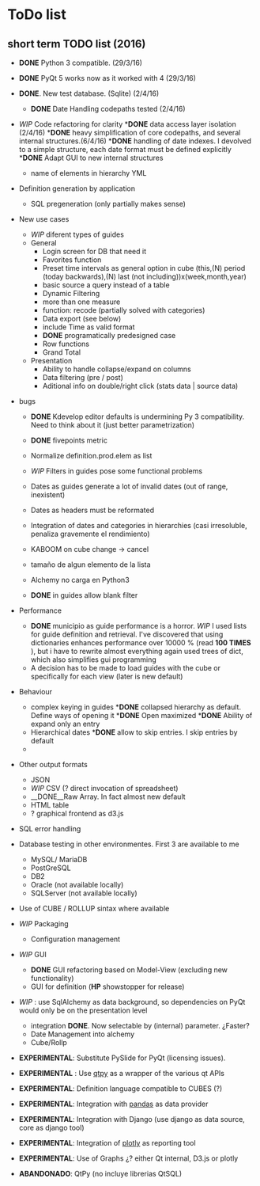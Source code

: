 # ToDo list

## short term TODO list (2016)

* __DONE__ Python 3 compatible. (29/3/16)
* __DONE__ PyQt 5 works now as it worked with 4 (29/3/16)
* __DONE__. New test database.  (Sqlite) (2/4/16)
   * __DONE__ Date Handling codepaths tested (2/4/16)

* _WIP_ Code refactoring for clarity
  *__DONE__ data access layer isolation (2/4/16)
  *__DONE__ heavy simplification of core codepaths, and several internal structures.(6/4/16)
  *__DONE__ handling of date indexes. I devolved to a simple structure, each date format must be defined explicitly
  *__DONE__ Adapt GUI to new internal structures
  * name of elements in hierarchy YML

* Definition generation by application
  * SQL pregeneration (only partially makes sense)
  
* New use cases
  * _WIP_ diferent types of guides
  * General
    * Login screen for DB that need it
    * Favorites function
    * Preset time intervals as general option in cube (this,(N) period (today backwards),(N) last (not including))x(week,month,year)
    * basic source a query instead of a table
    * Dynamic Filtering
    * more than one measure
    * function: recode (partially solved with categories)
    * Data export (see below)
    * include Time as valid format
    * __DONE__ programatically predesigned case
    * Row functions
    * Grand Total
  * Presentation
    * Ability to handle collapse/expand on columns
    * Data filtering (pre / post)
    * Aditional info on double/right click (stats data | source data)
* bugs
  * __DONE__ Kdevelop editor defaults is undermining Py 3 compatibility. Need to think about it (just better parametrization)
  * __DONE__ fivepoints metric 
  * Normalize definition.prod.elem as list
  * _WIP_ Filters in guides pose some functional problems
  * Dates as guides generate a lot of invalid dates (out of range, inexistent)
  * Dates as headers must be reformated
  * Integration of dates and categories in hierarchies (casi irresoluble, penaliza gravemente el rendimiento)
  * KABOOM on cube change -> cancel
  * tamaño de algun elemento de la lista
  * Alchemy no carga en Python3

  * __DONE__ in guides allow blank filter
 
* Performance
  * __DONE__ municipio as guide performance is a horror. _WIP_ I used lists for guide definition and retrieval. I've discovered
    that using dictionaries enhances performance over 10000 % (read __100 TIMES__ ), but i have to rewrite almost everything again
    used trees of dict, which also simplifies gui programming
  * A decision has to be made to load guides with the cube or specifically for each view (later is new default)
  
* Behaviour
  * complex keying in guides
  *__DONE__ collapsed hierarchy as default. Define ways of opening it 
  *__DONE__ Open maximized
  *__DONE__ Ability of expand only an entry
  * Hierarchical dates
  *__DONE__ allow to skip entries. I skip entries by default
  *


* Other output formats 
    * JSON
    * _WIP_ CSV  (? direct invocation of spreadsheet)
    * __DONE__Raw Array. In fact almost new default
    * HTML table
    * ? graphical frontend as d3.js
    
* SQL error handling

* Database testing in other environmentes. First 3 are available to me
    * MySQL/ MariaDB
    * PostGreSQL
    * DB2
    * Oracle  (not available locally)
    * SQLServer (not available locally)

* Use of CUBE / ROLLUP sintax where available

* _WIP_ Packaging
    * Configuration management

* _WIP_  GUI 
    * __DONE__ GUI refactoring based on Model-View (excluding new functionality)
    * GUI for definition   (__HP__ showstopper for release)
 
* _WIP_ : use SqlAlchemy as data background, so dependencies on PyQt would only be on the presentation level
    * integration __DONE__. Now selectable by (internal) parameter. ¿Faster?
    * Date Management into alchemy
    * Cube/Rollp
 
* __EXPERIMENTAL__: Substitute PySlide for PyQt (licensing issues). 

* __EXPERIMENTAL__ : Use [qtpy](https://pypi.python.org/pypi/QtPy) as a wrapper of the various qt APIs

* __EXPERIMENTAL__: Definition language compatible to CUBES (?)

* __EXPERIMENTAL__: Integration with [pandas](http://pandas.pydata.org/) as data provider

* __EXPERIMENTAL__: Integration with Django (use django as data source, core as django tool)

* __EXPERIMENTAL__: Integration of [plotly](https://plot.ly/) as reporting tool

* __EXPERIMENTAL__: Use of Graphs ¿? either Qt internal, D3.js or plotly

* __ABANDONADO__: QtPy  (no incluye librerias QtSQL)

